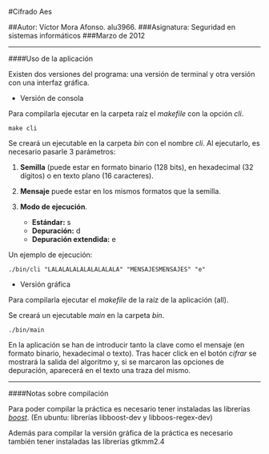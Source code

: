 #Cifrado Aes

##Autor: Víctor Mora Afonso. alu3966.
###Asignatura: Seguridad en sistemas informáticos
###Marzo de 2012

********************************

####Uso de la aplicación

Existen dos versiones del programa: una versión de terminal y otra versión con una interfaz gráfica.

* Versión de consola

Para compilarla ejecutar en la carpeta raíz el *makefile* con la opción *cli*.

    make cli

Se creará un ejecutable en la carpeta *bin* con el nombre *cli*. Al ejecutarlo, es necesario pasarle 3 parámetros:

1. **Semilla** (puede estar en formato binario (128 bits), en hexadecimal (32 dígitos) o en texto plano (16 caracteres).
2. **Mensaje** puede estar en los mismos formatos que la semilla.
3. **Modo de ejecución**.

    * **Estándar:** s 
    * **Depuración:** d
    * **Depuración extendida:** e
    
Un ejemplo de ejecución:

    ./bin/cli "LALALALALALALALALALA" "MENSAJESMENSAJES" "e"

* Versión gráfica

Para compilarla ejecutar el *makefile* de la raíz de la aplicación (all).

Se creará un ejecutable *main* en la carpeta *bin*.

    ./bin/main

En la aplicación se han de introducir tanto la clave como el mensaje (en formato binario, hexadecimal o texto). Tras hacer click en el botón *cifrar* se mostrará la salida del algoritmo y, si se marcaron las opciones de depuración, aparecerá en el texto una traza del mismo.

********************************

####Notas sobre compilación

Para poder compilar la práctica es necesario tener instaladas las librerías *[boost](http://www.boost.org)*. (En ubuntu: librerías libboost-dev y libboos-regex-dev)

Además para compilar la versión gráfica de la práctica es necesario también tener instaladas las librerías gtkmm2.4
